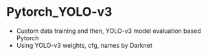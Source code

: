 # Pytorch_YOLO-v3
- Custom data training and then, YOLO-v3 model evaluation based Pytorch
- Using YOLO-v3 weights, cfg, names by Darknet
